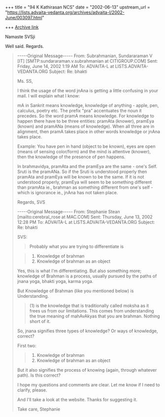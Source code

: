 +++
title = "94 K Kathirasan NCS"
date = "2002-06-13"
upstream_url = "https://lists.advaita-vedanta.org/archives/advaita-l/2002-June/003097.html"

+++
[Archive link](https://lists.advaita-vedanta.org/archives/advaita-l/2002-June/003097.html)

Namaste SVSji

Well said. Regards.

> -----Original Message-----
> From: Subrahmanian, Sundararaman V [IT]
> [SMTP:sundararaman.v.subrahmanian at CITIGROUP.COM]
> Sent: Friday, June 14, 2002 1:19 AM
> To:   ADVAITA-L at LISTS.ADVAITA-VEDANTA.ORG
> Subject:      Re: bhakti
>
> Ms. SS,
>
> I think the usage of the word jnAna is getting a little confusing in your
> mail.  I will explain what I know:
>
> mA in Sankrit means knowledge, knowledge of anything - apple, pen,
> calculus,
> poetry etc.  The prefix "pra" accentuates the noun it precedes.  So the
> word
> pramA means knowledge.  For knowledge to happen there have to be three
> entities: pramAta (knower), pramEya (known) and pramANa (means of
> knowledge).  When all three are in alignment, then pramA takes place in
> other words knowledge or jnAna takes place.
>
> Example:  You have pen in hand (object to be known), eyes are open (means
> of
> sensing color/form) and the mind is attentive (knower), then the knowledge
> of the presence of pen happens.
>
> In brahmavidya, pramAta and the pramEya are the same - one's Self.  Sruti
> is
> the pramANa.  So if the Sruti is understood properly then pramAta and
> pramEya will be known to be the same.  If it is not understood properly,
> pramEya will seem to be something different than pramAta ie., brahman as
> something different from one's self - which is ignorance ie., jnAna has
> not
> taken place.
>
> Regards,
> SVS
>
> -----Original Message-----
> From: Stephanie Stean [mailto:cerebral_rose at MAC.COM]
> Sent: Thursday, June 13, 2002 12:28 PM
> To: ADVAITA-L at LISTS.ADVAITA-VEDANTA.ORG
> Subject: Re: bhakti
>
>
> SVS:
>
> >Probably what you are trying to differentiate is
>
> >1. Knowledge of brahman
> >2. Knowledge of brahman as an object
>
> Yes, this is what I'm differentiating.  But also something more;
> knowledge of Brahman is a process, usually pursued by the paths of jnana
> yoga, bhakti yoga, karma yoga.
>
> But Knowledge of Brahman (like you mentioned below) is Understanding.
>
> >(1) is the knowledge that is traditionally called moksha as it frees us
> from
> >our limitations.  This comes from understanding the true meaning of
> >mahAvAkyas that you are brahman.  Nothing short of it.
>
> So, jnana signifies three types of knowledge?  Or ways of knowledge,
> correct?
>
> First two:
>
> >1. Knowledge of brahman
> >2. Knowledge of brahman as an object
>
>  But it also signifies the process of knowing (again, through whatever
> path).  Is this correct?
>
> I hope my questions and comments are clear.  Let me know if I need to
> clarify, please.
>
> And I'll take a look at the website.  Thanks for suggesting it.
>
> Take care,
> Stephanie

